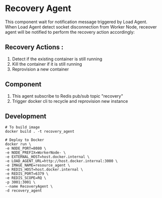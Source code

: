 # Recovery Agent
This component wait for notification message triggered by Load Agent. When Load Agent detect socket disconnection from Worker Node, receover agent will be notified to perform the recovery action accordingly:

## Recovery Actions :
1. Detect if the existing container is still running
2. Kill the container if it is still running
3. Reprovision a new container

## Component
1. This agent subscribe to Redis pub/sub topic "recovery"
2. Trigger docker cli to recycle and reprovision new instance

## Development
```code
# To build image 
docker build . -t recovery_agent

# Deploy to Docker
docker run \
-e NODE_PORT=8080 \
-e NODE_PREFIX=WorkerNode- \
-e EXTERNAL_HOST=host.docker.internal \
-e LOAD_AGENT_URL=http://host.docker.internal:3000 \
-e IMAGE_NAME=resource_agent \
-e REDIS_HOST=host.docker.internal \
-e REDIS_PORT=6379 \
-e REDIS_SCOPE=RQ \
-p 3001:3001 \
--name RecoveryAgent \
-d recovery_agent
```